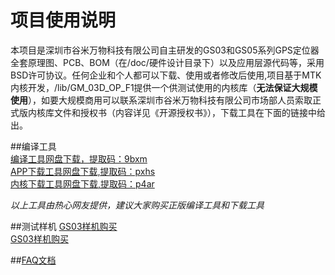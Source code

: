 # 项目使用说明
本项目是深圳市谷米万物科技有限公司自主研发的GS03和GS05系列GPS定位器全套原理图、PCB、BOM（在/doc/硬件设计目录下）以及应用层源代码等，采用BSD许可协议。任何企业和个人都可以下载、使用或者修改后使用,项目基于MTK内核开发，/lib/GM_03D_OP_F1提供一个供测试使用的内核库（**无法保证大规模使用**），如要大规模商用可以联系深圳市谷米万物科技有限公司市场部人员索取正式版内核库文件和授权书（内容详见《开源授权书》），下载工具在下面的链接中给出。

##编译工具   
[编译工具网盘下载，提取码：9bxm](https://pan.baidu.com/s/1ckqe6dtqmJymWbYbLE8zCg)  
[APP下载工具网盘下载,提取码：pxhs](https://pan.baidu.com/s/1FpO7Suf3HKmFG9RSkq1bLQ)  
[内核下载工具网盘下载,提取码：p4ar](https://pan.baidu.com/s/13P_ccS7nhhhhS0J0DI3Q7A)  

*以上工具由热心网友提供，建议大家购买正版编译工具和下载工具*
    
##测试样机
[GS03样机购买](https://detail.m.tmall.com/item.htm?id=588600707880)  
[GS03样机购买](https://detail.m.tmall.com/item.htm?id=579762201357)

##[FAQ文档](https://github.com/brucewangzhihua/GPSTracker/blob/master/FAQ.txt)
